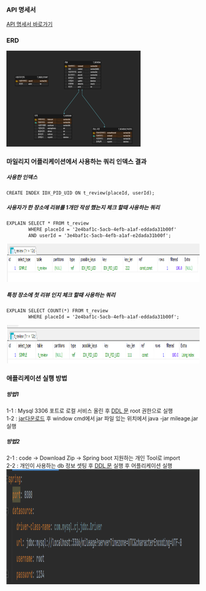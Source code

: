 ### API 명세서

<a href="https://docs.google.com/spreadsheets/d/1VujvfRe92PRWMG7oExuMF7W5kx3e7d5dfiA6ZG9LdUU/edit?usp=sharing" target="_blank">API 명세서 바로가기</a>


### ERD
<img src="/src/main/resources/static/images/erd.png" width="350" height="250">



### 마일리지 어플리케이션에서 사용하는 쿼리 인덱스 결과

##### 사용한 인덱스
```
CREATE INDEX IDX_PID_UID ON t_review(placeId, userId);
```

##### 사용자가 한 장소에 리뷰를 1개만 작성 했는지 체크 할때 사용하는 쿼리
```
EXPLAIN SELECT * FROM t_review     
        WHERE placeId = '2e4baf1c-5acb-4efb-a1af-eddada31b00f'
        AND userId = '3e4baf1c-5acb-4efb-a1af-e2dada31b00f';
```
 
<img src="/src/main/resources/static/images/idx1.png" width="600" height="100">

##### 특정 장소에 첫 리뷰 인지  체크 할때 사용하는 쿼리
```
EXPLAIN SELECT COUNT(*) FROM t_review
		WHERE placeId = '2e4baf1c-5acb-4efb-a1af-eddada31b00f';
```
<img src="/src/main/resources/static/images/idx2.png" width="600" height="100">

### 애플리케이션 실행 방법
##### 방법1
1-1 : Mysql 3306 포트로 로컬 서비스 올린 후 <a href="/src/main/resources/static/ddl/mileageDDL.sql">DDL 문</a> root 권한으로 실행 <br>
1-2 : <a href="">jar다운로드</a> 후 window cmd에서 jar 파일 있는 위치에서 java -jar mileage.jar 실행

##### 방법2
2-1 : code -> Download Zip -> Spring boot 지원하는 개인 Tool로 import <br>
2-2 : 개인이 사용하는 db 정보 셋팅 후 <a href="/src/main/resources/static/ddl/mileageDDL.sql" download="">DDL 문</a> 실행 후 어플리케이션 실행
<img src="/src/main/resources/static/images/mysql.png" width="600" height="300">